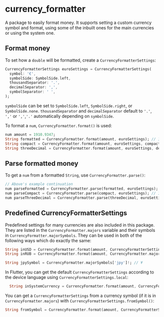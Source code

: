 # currency_formatter

A package to easily format money. It supports setting a custom currency symbol and format, 
using some of the inbuilt ones for the main currencies or using the system one.

## Format money

To set how a `double` will be formatted, create a `CurrencyFormatterSettings`:

```dart
CurrencyFormatterSettings euroSettings = CurrencyFormatterSettings(
  symbol: '€',
  symbolSide: SymbolSide.left,
  thousandSeparator: '.',
  decimalSeparator: ',',
  symbolSeparator: ' ',
);
```

`symbolSide` can be set to `SymbolSide.left`, `SymbolSide.right`, or `SymbolSide.none`.
`thousandSeparator` and `decimalSeparator` default to `'.'`, `','` or `','`,`'.'` automatically
depending on `symbolSide`.


To format a `num`,  `CurrencyFormatter.format()` is used:

```dart
num amount = 1910.9347;
String formatted = CurrencyFormatter.format(amount, euroSettings); // 1.910,93 €
String compact = CurrencyFormatter.format(amount, euroSettings, compact: true); // 1,91K €
String threeDecimal = CurrencyFormatter.format(amount, euroSettings, decimal: 3); // 1.910,945 €
```

## Parse formatted money

To get a `num` from a formatted `String`, use `CurrencyFormatter.parse()`:

```dart
// Above's example continuation
num parseFormatted = CurrencyFormatter.parse(formatted, euroSettings); // 1910.93
num parseCompact = CurrencyFormatter.parse(compact, euroSettings); // 1910.0
num parseThreeDecimal = CurrencyFormatter.parse(threeDecimal, euroSettings); // 1910.935
```

## Predefined CurrencyFormatterSettings

Predefined settings for many currencies are also included in this package.
They are listed in the `CurrencyFormatter.majors` variable and their symbols in 
`CurrencyFormatter.majorSymbols`. They can be used in both of the following ways
which do exactly the same:

```dart
String inUSD = CurrencyFormatter.format(amount, CurrencyFormatterSettings.usd); // $ 1,910.93
String inRUB = CurrencyFormatter.format(amount, CurrencyFormatter.majors['rub']!); // 1.910,93 ₽

String jpySymbol = CurrencyFormatter.majorSymbols['jpy']!; // ¥
```

In Flutter, you can get the default `CurrencyFormatterSettings` according to the device
language using `CurrencyFormatterSettings.local`:

```dart
  String inSystemCurrency = CurrencyFormatter.format(amount, CurrencyFormatterSettings.local ?? CurrencyFormatterSettings.usd);
```

You can get a `CurrencyFormatterSettings` from a currency symbol (if it is in
`CurrencyFormatter.majors`) with `CurrencyFormatterSettings.fromSymbol()`:

```dart
String fromSymbol = CurrencyFormatter.format(amount, CurrencyFormatterSettings.fromSymbol('£')!); // £ 1,910.35
```